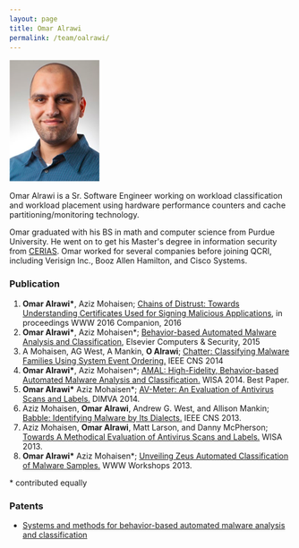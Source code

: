 ```yaml
---
layout: page
title: Omar Alrawi
permalink: /team/oalrawi/
---
```

![oalrawi](/team/oalrawi/small.png)

Omar Alrawi is a Sr. Software Engineer working on workload classification and workload placement using hardware performance counters and cache partitioning/monitoring technology.

Omar graduated with his BS in math and computer science from Purdue University. He went on to get his Master's degree in information security from [CERIAS](https://www.cerias.purdue.edu/). Omar worked for several companies before joining QCRI, including Verisign Inc., Booz Allen Hamilton, and Cisco Systems.

### Publication 
1. **Omar Alrawi\***, Aziz Mohaisen; [Chains of Distrust: Towards Understanding Certificates Used for Signing Malicious Applications](/team/oalrawi/papers/malcert.pdf), in proceedings WWW 2016 Companion, 2016
1.  **Omar Alrawi\***, Aziz Mohaisen*; [Behavior-based Automated Malware Analysis and Classification](/team/oalrawi/papers/amal-wisa14.pdf), Elsevier Computers & Security, 2015
2. A Mohaisen, AG West, A Mankin, **O Alrawi**; [Chatter: Classifying Malware Families Using System Event Ordering.](/team/oalrawi/papers/chatter-tr.pdf)  IEEE CNS 2014 
3. **Omar Alrawi\***, Aziz Mohaisen*; [AMAL: High-Fidelity, Behavior-based Automated Malware Analysis and Classification.](/team/oalrawi/papers/amal-wisa14.pdf)  WISA 2014. Best Paper. 
4. **Omar Alrawi\*** Aziz Mohaisen*; [AV-Meter: An Evaluation of Antivirus Scans and Labels.](/team/oalrawi/papers/avmeter-dimva.pdf)  DIMVA 2014.
5. Aziz Mohaisen, **Omar Alrawi**, Andrew G. West, and Allison Mankin; [Babble: Identifying Malware by Its Dialects.](/team/oalrawi/papers/babble-cns13.pdf)  IEEE CNS 2013.
6. Aziz Mohaisen, **Omar Alrawi**, Matt Larson, and Danny McPherson; [Towards A Methodical Evaluation of Antivirus Scans and Labels.](/team/oalrawi/papers/wisa2013labels.pdf) WISA 2013.
7. **Omar Alrawi\*** Aziz Mohaisen*; [Unveiling Zeus Automated Classification of Malware Samples.](/team/oalrawi/papers/unzeus_www13.pdf) WWW Workshops 2013.

<span class="red">* contributed equally</span>

### Patents
- [Systems and methods for behavior-based automated malware analysis and classification](https://www.google.com/patents/US20150244733)
